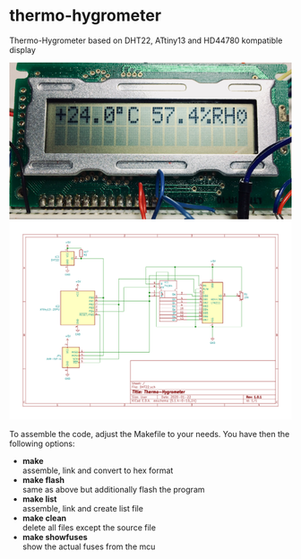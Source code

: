 # thermo-hygrometer
Thermo-Hygrometer based on DHT22, ATtiny13 and HD44780 kompatible display  

 ![LCD](https://github.com/rlnd-ldwg/thermo-hygrometer/raw/master/LCD.png)
 ![Circuit](https://github.com/rlnd-ldwg/thermo-hygrometer/raw/master/circuit.png)

 
To assemble the code, adjust the Makefile to your needs. You have then the following options:

* __make__  
assemble, link and convert to hex format
* __make flash__  
same as above but additionally flash the program
* __make list__  
assemble, link and create list file
* __make clean__  
delete all files except the source file
* __make showfuses__  
show the actual fuses from the mcu
